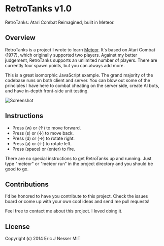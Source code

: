 ﻿RetroTanks v1.0
==========

RetroTanks: Atari Combat Reimagined, built in Meteor.

## Overview
RetroTanks is a project I wrote to learn [Meteor](https://www.meteor.com/ "Meteor"). It's based on Atari Combat
(1977), which originally supported two players. Against my better judgement,
RetroTanks supports an unlimited number of players. There are currently four
spawn points, but you can always add more.

This is a great isomorphic JavaScript example. The grand majority of the codebase runs
on both client and server. You can blow out some of the principles I have here to combat
cheating on the server side, create AI bots, and have in-depth front-side unit testing.

![Screenshot](https://cloud.githubusercontent.com/assets/5659221/5156400/eb703e46-7285-11e4-87ae-756bec7a157a.png)

## Instructions
- Press (w) or (↑) to move forward.
- Press (s) or (↓) to move back.
- Press (d) or (→) to rotate right.
- Press (a) or (←) to rotate left.
- Press (space) or (enter) to fire.

There are no special instructions to get RetroTanks up and running. Just type
"meteor" or "meteor run" in the project directory and you should be good to go.

## Contributions
I'd be honored to have you contribute to this project. Check the issues board or come up
with your own cool ideas and send me pull requests!

Feel free to contact me about this project. I loved doing it.

## License
Copyright (c) 2014 Eric J Nesser
MIT
